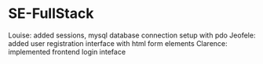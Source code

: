 # SE-FullStack
Louise: added sessions, mysql database connection setup with pdo 
Jeofele: added user registration interface with html form elements
Clarence: implemented frontend login inteface
